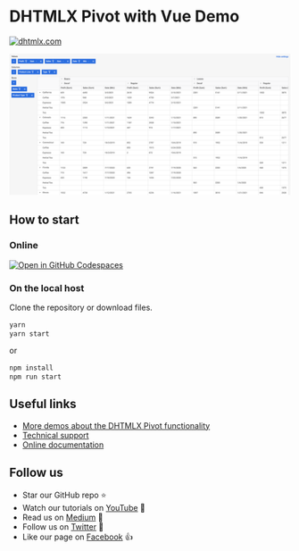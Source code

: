 # DHTMLX Pivot with Vue Demo

[![dhtmlx.com](https://img.shields.io/badge/made%20by-DHTMLX-blue)](https://dhtmlx.com/)

![DHTMLX Pivot with Vue Demo](pivot.png)

## How to start

### Online

[![Open in GitHub Codespaces](https://github.com/codespaces/badge.svg)](https://codespaces.new/DHTMLX/vue-pivot-demo)

### On the local host

Clone the repository or download files.

```
yarn
yarn start
```

or

```
npm install
npm run start
```

## Useful links

- [More demos about the DHTMLX Pivot functionality](https://snippet.dhtmlx.com/w2n1y9qx?tag=pivot)
- [Technical support](https://forum.dhtmlx.com/c/pivot)
- [Online  documentation](https://docs.dhtmlx.com/pivot/)

## Follow us

- Star our GitHub repo :star:
- Watch our tutorials on [YouTube](https://www.youtube.com/user/dhtmlx/videos) :eyes:
- Read us on [Medium](https://dhtmlx.medium.com) :newspaper:
- Follow us on [Twitter](https://twitter.com/dhtmlx) :feet:
- Like our page on [Facebook](https://www.facebook.com/dhtmlx/) :thumbsup:
